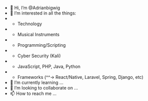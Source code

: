 - 👋 Hi, I’m @Adrianbigwig
- 👀 I’m interested in all the things:
- - Technology
- - Musical Instruments
- - Programming/Scripting
- - Cyber Security (Kali)
- - JavaScript, PHP, Java, Python
- - Frameworks (^^-> React/Native, Laravel, Spring, Django, etc)
- 🌱 I’m currently learning ...
- 💞️ I’m looking to collaborate on ...
- 📫 How to reach me ...

<!---
Adrianbigwig/Adrianbigwig is a ✨ special ✨ repository because its `README.md` (this file) appears on your GitHub profile.
You can click the Preview link to take a look at your changes.
--->
